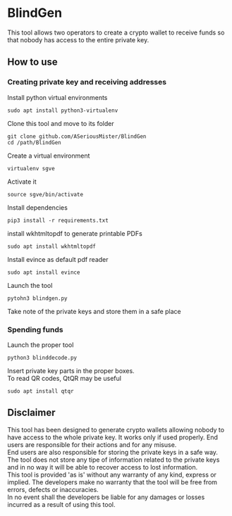 # BlindGen
This tool allows two operators to create a crypto wallet to receive funds so that nobody has access to the entire private key.

## How to use
### Creating private key and receiving addresses
Install python virtual environments
```
sudo apt install python3-virtualenv
```
Clone this tool and move to its folder
```
git clone github.com/ASeriousMister/BlindGen
cd /path/BlindGen
```
Create a virtual environment
```
virtualenv sgve
```
Activate it
```
source sgve/bin/activate
```
Install dependencies
```
pip3 install -r requirements.txt
```
install wkhtmltopdf to generate printable PDFs
```
sudo apt install wkhtmltopdf
```
Install evince as default pdf reader
```
sudo apt install evince
```
Launch the tool
```
pytohn3 blindgen.py
```
Take note of the private keys and store them in a safe place
### Spending funds
Launch the proper tool
```
python3 blinddecode.py
```
Insert private key parts in the proper boxes.\
To read QR codes, QtQR may be useful
```
sudo apt install qtqr
```
## Disclaimer
This tool has been designed to generate crypto wallets allowing nobody to have access to the whole private key. It works only if used properly. End users are responsible for their actions and for any misuse.\
End users are also responsible for storing the private keys in a safe way. The tool does not store any tipe of information related to the private keys and in no way it will be able to recover access to lost information.\
This tool is provided 'as is' without any warranty of any kind, express or implied. The developers make no warranty that the tool will be free from errors, defects or inaccuracies.\
In no event shall the developers be liable for any damages or losses incurred as a result of using this tool.

